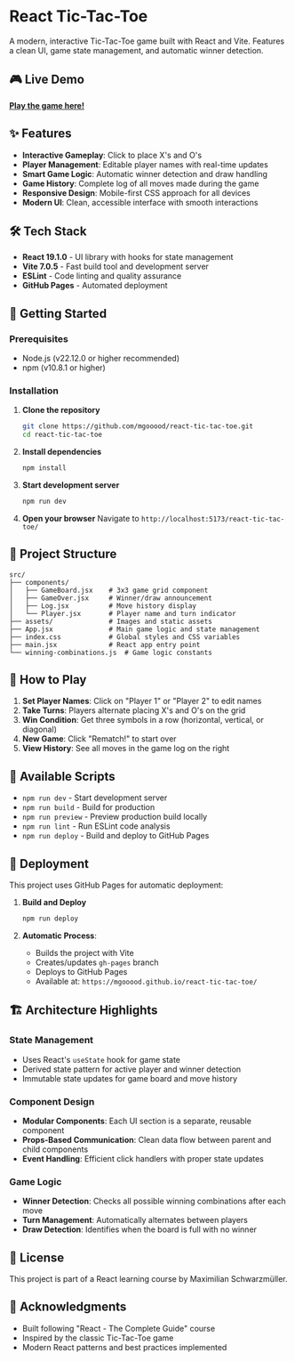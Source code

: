 # React Tic-Tac-Toe

A modern, interactive Tic-Tac-Toe game built with React and Vite. Features a clean UI, game state management, and automatic winner detection.

## 🎮 Live Demo

**[Play the game here!](https://mgooood.github.io/react-tic-tac-toe/)**

## ✨ Features

- **Interactive Gameplay**: Click to place X's and O's
- **Player Management**: Editable player names with real-time updates
- **Smart Game Logic**: Automatic winner detection and draw handling
- **Game History**: Complete log of all moves made during the game
- **Responsive Design**: Mobile-first CSS approach for all devices
- **Modern UI**: Clean, accessible interface with smooth interactions

## 🛠️ Tech Stack

- **React 19.1.0** - UI library with hooks for state management
- **Vite 7.0.5** - Fast build tool and development server
- **ESLint** - Code linting and quality assurance
- **GitHub Pages** - Automated deployment

## 🚀 Getting Started

### Prerequisites

- Node.js (v22.12.0 or higher recommended)
- npm (v10.8.1 or higher)

### Installation

1. **Clone the repository**
   ```bash
   git clone https://github.com/mgooood/react-tic-tac-toe.git
   cd react-tic-tac-toe
   ```

2. **Install dependencies**
   ```bash
   npm install
   ```

3. **Start development server**
   ```bash
   npm run dev
   ```

4. **Open your browser**
   Navigate to `http://localhost:5173/react-tic-tac-toe/`

## 📁 Project Structure

```
src/
├── components/
│   ├── GameBoard.jsx    # 3x3 game grid component
│   ├── GameOver.jsx     # Winner/draw announcement
│   ├── Log.jsx          # Move history display
│   └── Player.jsx       # Player name and turn indicator
├── assets/              # Images and static assets
├── App.jsx              # Main game logic and state management
├── index.css            # Global styles and CSS variables
├── main.jsx             # React app entry point
└── winning-combinations.js  # Game logic constants
```

## 🎯 How to Play

1. **Set Player Names**: Click on "Player 1" or "Player 2" to edit names
2. **Take Turns**: Players alternate placing X's and O's on the grid
3. **Win Condition**: Get three symbols in a row (horizontal, vertical, or diagonal)
4. **New Game**: Click "Rematch!" to start over
5. **View History**: See all moves in the game log on the right

## 🔧 Available Scripts

- `npm run dev` - Start development server
- `npm run build` - Build for production
- `npm run preview` - Preview production build locally
- `npm run lint` - Run ESLint code analysis
- `npm run deploy` - Build and deploy to GitHub Pages

## 🚀 Deployment

This project uses GitHub Pages for automatic deployment:

1. **Build and Deploy**
   ```bash
   npm run deploy
   ```

2. **Automatic Process**:
   - Builds the project with Vite
   - Creates/updates `gh-pages` branch
   - Deploys to GitHub Pages
   - Available at: `https://mgooood.github.io/react-tic-tac-toe/`

## 🏗️ Architecture Highlights

### State Management
- Uses React's `useState` hook for game state
- Derived state pattern for active player and winner detection
- Immutable state updates for game board and move history

### Component Design
- **Modular Components**: Each UI section is a separate, reusable component
- **Props-Based Communication**: Clean data flow between parent and child components
- **Event Handling**: Efficient click handlers with proper state updates

### Game Logic
- **Winner Detection**: Checks all possible winning combinations after each move
- **Turn Management**: Automatically alternates between players
- **Draw Detection**: Identifies when the board is full with no winner

## 📝 License

This project is part of a React learning course by Maximilian Schwarzmüller.

## 🙏 Acknowledgments

- Built following "React - The Complete Guide" course
- Inspired by the classic Tic-Tac-Toe game
- Modern React patterns and best practices implemented
